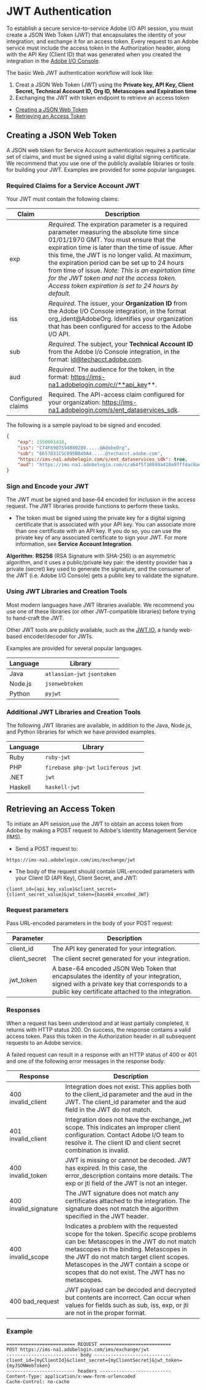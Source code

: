 
# JWT Authentication

To establish a secure service-to-service Adobe I/O API session, you must create a JSON Web Token (JWT) that encapsulates the identity of your integration, and exchange it for an access token. Every request to an Adobe service must include the access token in the Authorization header, along with the API Key (Client ID) that was generated when you created the integration in the [Adobe I/O Console](https://console.adobe.io/).


The basic Web JWT authentication workflow will look like:
1. Creat a JSON Web Token (JWT) using the **Private key, API Key, Client Secret, Technical Account ID, Org ID, Metascopes and Expiration time**
2. Exchanging the JWT with token endpoint to retrieve an access token

- [Creating a JSON Web Token](#creating-a-json-web-token)
- [Retrieving an Access Token](#retrieving-an-access-token)

## Creating a JSON Web Token

A JSON web token for Service Account authentication requires a particular set of claims, and must be signed using a valid digital signing certificate. We recommend that you use one of the publicly available libraries or tools for building your JWT. Examples are provided for some popular languages.


### Required Claims for a Service Account JWT
Your JWT must contain the following claims:

Claim |	Description
---- | ----
exp |	*Required*. The expiration parameter is a required parameter measuring the absolute time since 01/01/1970 GMT. You must ensure that the expiration time is later than the time of issue. After this time, the JWT is no longer valid. At maximum, the expiration period can be set up to 24 hours from time of issue. *Note: This is an expirtation time for the JWT token and not the access token. Access token expiration is set to 24 hours by default.*
iss |	*Required*. The issuer, your **Organization ID** from the Adobe I/O Console integration, in the format org_ident@AdobeOrg. Identifies your organization that has been configured for access to the Adobe I/O API. 
sub |	*Required*. The subject, your **Technical Account ID** from the Adobe I/o Console integration,  in the format: id@techacct.adobe.com.
aud |	*Required*. The audience for the token, in the format: https://ims-na1.adobelogin.com/c//**api_key**.
Configured claims | Required. The API-access claim configured for your organization: https://ims-na1.adobelogin.com/s/ent_dataservices_sdk.

The following is a sample payload to be signed and encoded.

```json
{
    "exp": 1550001438,
    "iss": "C74F69D7594880280.....@AdobeOrg",
    "sub": "6657031C5C095BB40A4.....@techacct.adobe.com",
    "https://ims-na1.adobelogin.com/s/ent_dataservices_sdk": true,
    "aud": "https://ims-na1.adobelogin.com/c/a64f5f10849a410a97ffdac8ae1....."
}
```

### Sign and Encode your JWT
The JWT must be signed and base-64 encoded for inclusion in the access request. The JWT libraries provide functions to perform these tasks.

- The token must be signed using the private key for a digital signing certificate that is associated with your API key. You can associate more than one certificate with an API key. If you do so, you can use the private key of any associated certificate to sign your JWT. For more information, see **Service Account Integration**.

**Algorithm**: **RS256** (RSA Signature with SHA-256) is an asymmetric algorithm, and it uses a public/private key pair: the identity provider has a private (secret) key used to generate the signature, and the consumer of the JWT (i.e. Adobe I/O Console) gets a public key to validate the signature. 

### Using JWT Libraries and Creation Tools
Most modern languages have JWT libraries available. We recommend you use one of these libraries (or other JWT-compatible libraries) before trying to hand-craft the JWT.

Other JWT tools are publicly available, such as the [JWT.IO](https://jwt.io/), a handy web-based encoder/decoder for JWTs.

Examples are provided for several popular languages.

Language | Library 
---- | ---- 
Java | `atlassian-jwt` `jsontoken`
Node.js | `jsonwebtoken`
Python | `pyjwt`

### Additional JWT Libraries and Creation Tools
The following JWT libraries are available, in addition to the Java, Node.js, and Python libraries for which we have provided examples.

Language | Library
---- | ----
Ruby | `ruby-jwt`
PHP | `firebase php-jwt` `luciferous jwt`
.NET | `jwt`
Haskell | `haskell-jwt`

## Retrieving an Access Token

To initiate an API session,use the JWT to obtain an access token from Adobe by making a POST request to Adobe's Identity Management Service (IMS).

- Send a POST request to:

```https://ims-na1.adobelogin.com/ims/exchange/jwt```

- The body of the request should contain URL-encoded parameters with your Client ID (API Key), Client Secret, and JWT:

```client_id={api_key_value}&client_secret={client_secret_value}&jwt_token={base64_encoded_JWT}```

### Request parameters
Pass URL-encoded parameters in the body of your POST request:

Parameter | Description
---- | ----
client_id | The API key generated for your integration.
client_secret | The client secret generated for your integration.
jwt_token | A base-64 encoded JSON Web Token that encapsulates the identity of your integration, signed with a private key that corresponds to a public key certificate attached to the integration.

### Responses
When a request has been understood and at least partially completed, it returns with HTTP status 200. On success, the response contains a valid access token. Pass this token in the Authorization header in all subsequent requests to an Adobe service.

A failed request can result in a response with an HTTP status of 400 or 401 and one of the following error messages in the response body:

Response | Description
---- | ----
400 invalid_client | Integration does not exist. This applies both to the client_id parameter and the aud in the JWT. The client_id parameter and the aud field in the JWT do not match.
401 invalid_client | Integration does not have the exchange_jwt scope. This indicates an improper client configuration. Contact Adobe I/O team to resolve it. The client ID and client secret combination is invalid.
400 invalid_token | JWT is missing or cannot be decoded. JWT has expired. In this case, the error_description contains more details. The exp or jti field of the JWT is not an integer.
400 invalid_signature | The JWT signature does not match any certificates attached to the integration. The signature does not match the algorithm specified in the JWT header.
400 invalid_scope | Indicates a problem with the requested scope for the token. Specific scope problems can be: Metascopes in the JWT do not match metascopes in the binding. Metascopes in the JWT do not match target client scopes. Metascopes in the JWT contain a scope or scopes that do not exist. The JWT has no metascopes.
400 bad_request | JWT payload can be decoded and decrypted but contents are incorrect. Can occur when values for fields such as sub, iss, exp, or jti are not in the proper format.

### Example

```
========================= REQUEST ==========================
POST https://ims-na1.adobelogin.com/ims/exchange/jwt
-------------------------- body ----------------------------
client_id={myClientId}&client_secret={myClientSecret}&jwt_token={myJSONWebToken}
------------------------- headers --------------------------
Content-Type: application/x-www-form-urlencoded
Cache-Control: no-cache
```
